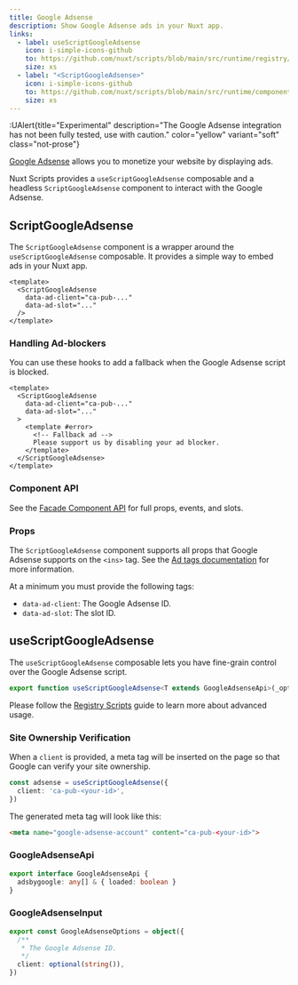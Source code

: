 ```yaml
---
title: Google Adsense
description: Show Google Adsense ads in your Nuxt app.
links:
  - label: useScriptGoogleAdsense
    icon: i-simple-icons-github
    to: https://github.com/nuxt/scripts/blob/main/src/runtime/registry/google-adsense.ts
    size: xs
  - label: "<ScriptGoogleAdsense>"
    icon: i-simple-icons-github
    to: https://github.com/nuxt/scripts/blob/main/src/runtime/components/ScriptGoogleAdsense.vue
    size: xs
---
```


:UAlert{title="Experimental" description="The Google Adsense integration has not been fully tested, use with caution." color="yellow" variant="soft" class="not-prose"}

[Google Adsense](https://www.google.com/adsense/start/) allows you to monetize your website by displaying ads.

Nuxt Scripts provides a `useScriptGoogleAdsense` composable and a headless `ScriptGoogleAdsense` component to interact with the Google Adsense.

## ScriptGoogleAdsense

The `ScriptGoogleAdsense` component is a wrapper around the `useScriptGoogleAdsense` composable. It provides a simple way to embed ads in your Nuxt app.

```vue
<template>
  <ScriptGoogleAdsense
    data-ad-client="ca-pub-..."
    data-ad-slot="..."
  />
</template>
```

### Handling Ad-blockers

You can use these hooks to add a fallback when the Google Adsense script is blocked.

```vue
<template>
  <ScriptGoogleAdsense
    data-ad-client="ca-pub-..."
    data-ad-slot="..."
  >
    <template #error>
      <!-- Fallback ad -->
      Please support us by disabling your ad blocker.
    </template>
  </ScriptGoogleAdsense>
</template>
```


### Component API

See the [Facade Component API](/docs/guides/facade-components#facade-components-api) for full props, events, and slots.

### Props

The `ScriptGoogleAdsense` component supports all props that Google Adsense supports on the `<ins>` tag. See the [Ad tags documentation](https://developers.google.com/adsense/platforms/transparent/ad-tags) for more information.

At a minimum you must provide the following tags:
- `data-ad-client`: The Google Adsense ID.
- `data-ad-slot`: The slot ID.

## useScriptGoogleAdsense

The `useScriptGoogleAdsense` composable lets you have fine-grain control over the Google Adsense script.

```ts
export function useScriptGoogleAdsense<T extends GoogleAdsenseApi>(_options?: GoogleAdsenseInput) {}
```

Please follow the [Registry Scripts](/docs/guides/registry-scripts) guide to learn more about advanced usage.

### Site Ownership Verification

When a `client` is provided, a meta tag will be inserted on the page so that Google can verify your site ownership.

```ts
const adsense = useScriptGoogleAdsense({
  client: 'ca-pub-<your-id>',
})
```

The generated meta tag will look like this:

```html
<meta name="google-adsense-account" content="ca-pub-<your-id>">
```

### GoogleAdsenseApi

```ts
export interface GoogleAdsenseApi {
  adsbygoogle: any[] & { loaded: boolean }
}
```

### GoogleAdsenseInput

```ts
export const GoogleAdsenseOptions = object({
  /**
   * The Google Adsense ID.
   */
  client: optional(string()),
})
```
